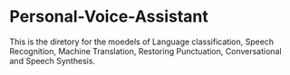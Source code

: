 # Personal-Voice-Assistant
This is the diretory for the moedels of Language classification, Speech Recognition, Machine Translation, Restoring Punctuation, Conversational and Speech Synthesis.
